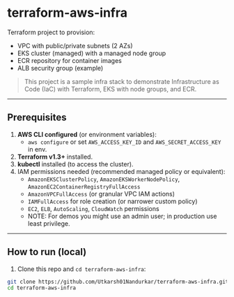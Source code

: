 # terraform-aws-infra

Terraform project to provision:
- VPC with public/private subnets (2 AZs)
- EKS cluster (managed) with a managed node group
- ECR repository for container images
- ALB security group (example)

> This project is a sample infra stack to demonstrate Infrastructure as Code (IaC) with Terraform, EKS with node groups, and ECR.

---

## Prerequisites

1. **AWS CLI configured** (or environment variables):
   - `aws configure` or set `AWS_ACCESS_KEY_ID` and `AWS_SECRET_ACCESS_KEY` in env.
2. **Terraform v1.3+** installed.
3. **kubectl** installed (to access the cluster).
4. IAM permissions needed (recommended managed policy or equivalent):
   - `AmazonEKSClusterPolicy`, `AmazonEKSWorkerNodePolicy`, `AmazonEC2ContainerRegistryFullAccess`
   - `AmazonVPCFullAccess` (or granular VPC IAM actions)
   - `IAMFullAccess` for role creation (or narrower custom policy)
   - `EC2`, `ELB`, `AutoScaling`, `CloudWatch` permissions
   - NOTE: For demos you might use an admin user; in production use least privilege.

---

## How to run (local)

1. Clone this repo and `cd terraform-aws-infra`:
```bash
git clone https://github.com/Utkarsh01Nandurkar/terraform-aws-infra.git
cd terraform-aws-infra
